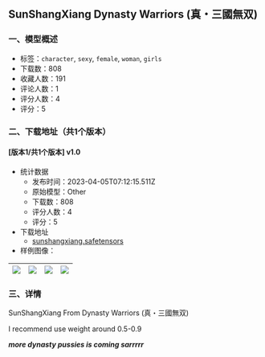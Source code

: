 ## SunShangXiang Dynasty Warriors (真・三國無双)
### 一、模型概述

- 标签：`character`, `sexy`, `female`, `woman`, `girls`
- 下载数：808
- 收藏人数：191
- 评论人数：1
- 评分人数：4
- 评分：5

### 二、下载地址（共1个版本）

#### [版本1/共1个版本] v1.0

- 统计数据
  - 发布时间：2023-04-05T07:12:15.511Z
  - 原始模型：Other
  - 下载数：808
  - 评分人数：4
  - 评分：5
- 下载地址
  - [sunshangxiang.safetensors](https://civitai.com/api/download/models/36790)
- 样例图像：

| <img src="https://image.civitai.com/xG1nkqKTMzGDvpLrqFT7WA/3044715c-8289-47f2-3c78-3cfe78aa5700/width=450/428980.jpeg" /> | <img src="https://image.civitai.com/xG1nkqKTMzGDvpLrqFT7WA/cb269c79-7b8f-4d28-2111-a9425e457000/width=450/428987.jpeg" /> | <img src="https://image.civitai.com/xG1nkqKTMzGDvpLrqFT7WA/719be43b-35cd-40b1-00b8-c5e753ed4700/width=450/428986.jpeg" /> | <img src="https://image.civitai.com/xG1nkqKTMzGDvpLrqFT7WA/544735fa-4d0a-4d23-a70b-52fe36f2c600/width=450/428982.jpeg" /> |
| ---- | ---- | ---- | ---- |


### 三、详情
<p>SunShangXiang From Dynasty Warriors (真・三國無双)</p><p>I recommend use weight around 0.5-0.9</p><p><strong><em>more dynasty pussies is coming sarrrrr</em></strong></p>